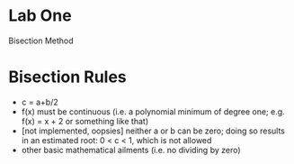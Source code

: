 Lab One
========

Bisection Method

Bisection Rules
===============

* c = a+b/2
* f(x) must be continuous (i.e. a polynomial minimum of degree one; e.g. f(x) = x + 2 or something like that)
* [not implemented, oopsies] neither a or b can be zero; doing so results in an estimated root: 0 < c < 1, which is not allowed
* other basic mathematical ailments (i.e. no dividing by zero)

